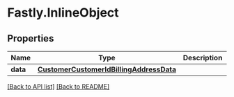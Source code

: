 # Fastly.InlineObject

## Properties

Name | Type | Description | Notes
------------ | ------------- | ------------- | -------------
**data** | [**CustomerCustomerIdBillingAddressData**](CustomerCustomerIdBillingAddressData.md) |  | [optional] 



[[Back to API list]](../../README.md#endpoints) [[Back to README]](../../README.md)
